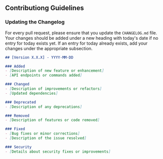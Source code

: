 ## Contributiong Guidelines

### Updating the Changelog

For every pull request, please ensure that you update the `CHANGELOG.md` file.
Your changes should be added under a new heading with today's date if no entry for today exists yet. If an entry for today already exists, add your changes under the appropriate subsection.


```markdown
## [Version X.X.X] - YYYY-MM-DD

### Added
- [Description of new feature or enhancement]
- [API endpoints or commands added]

### Changed
- [Description of improvements or refactors]
- [Updated dependencies]

### Deprecated
- [Description of any deprecations]

### Removed
- [Description of features or code removed]

### Fixed
- [Bug fixes or minor corrections]
- [Description of the issue resolved]

### Security
- [Details about security fixes or improvements]
```

